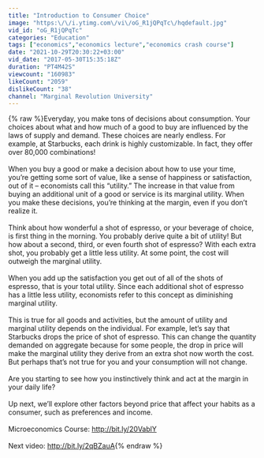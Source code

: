 ```yaml
---
title: "Introduction to Consumer Choice"
image: "https:\/\/i.ytimg.com\/vi\/oG_R1jQPqTc\/hqdefault.jpg"
vid_id: "oG_R1jQPqTc"
categories: "Education"
tags: ["economics","economics lecture","economics crash course"]
date: "2021-10-29T20:30:22+03:00"
vid_date: "2017-05-30T15:35:18Z"
duration: "PT4M42S"
viewcount: "160983"
likeCount: "2059"
dislikeCount: "38"
channel: "Marginal Revolution University"
---
```

{% raw %}Everyday, you make tons of decisions about consumption. Your choices about what and how much of a good to buy are influenced by the laws of supply and demand. These choices are nearly endless. For example, at Starbucks, each drink is highly customizable. In fact, they offer over 80,000 combinations!<br /><br />When you buy a good or make a decision about how to use your time, you’re getting some sort of value, like a sense of happiness or satisfaction, out of it – economists call this “utility.” The increase in that value from buying an additional unit of a good or service is its marginal utility. When you make these decisions, you’re thinking at the margin, even if you don’t realize it.<br /><br />Think about how wonderful a shot of espresso, or your beverage of choice, is first thing in the morning. You probably derive quite a bit of utility! But how about a second, third, or even fourth shot of espresso? With each extra shot, you probably get a little less utility. At some point, the cost will outweigh the marginal utility.<br /><br />When you add up the satisfaction you get out of all of the shots of espresso, that is your total utility. Since each additional shot of espresso has a little less utility, economists refer to this concept as diminishing marginal utility.<br /><br />This is true for all goods and activities, but the amount of utility and marginal utility depends on the individual. For example, let’s say that Starbucks drops the price of shot of espresso. This can change the quantity demanded on aggregate because for some people, the drop in price will make the marginal utility they derive from an extra shot now worth the cost. But perhaps that’s not true for you and your consumption will not change.<br /><br />Are you starting to see how you instinctively think and act at the margin in your daily life?<br /><br />Up next, we’ll explore other factors beyond price that affect your habits as a consumer, such as preferences and income.<br /><br />Microeconomics Course: <a rel="nofollow" target="blank" href="http://bit.ly/20VablY">http://bit.ly/20VablY</a><br /><br />Next video: <a rel="nofollow" target="blank" href="http://bit.ly/2qBZauA">http://bit.ly/2qBZauA</a>{% endraw %}
